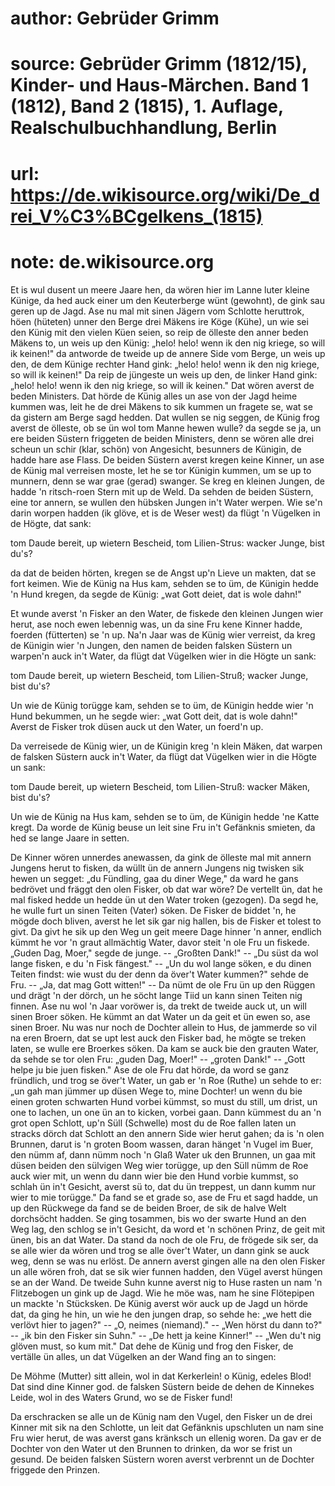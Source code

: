 # author: Gebrüder Grimm
# source: Gebrüder Grimm (1812/15), Kinder- und Haus-Märchen. Band 1 (1812), Band 2 (1815), 1. Auflage, Realschulbuchhandlung, Berlin
# url: https://de.wikisource.org/wiki/De_drei_V%C3%BCgelkens_(1815)
# note: de.wikisource.org

Et is wul dusent un meere Jaare hen, da wören hier im Lanne luter kleine Künige, da hed auck einer um den Keuterberge wünt (gewohnt), de gink sau geren up de Jagd. Ase nu mal mit sinen Jägern vom Schlotte heruttrok, höen (hüteten) unner den Berge drei Mäkens ire Köge (Kühe), un wie sei den Künig mit den vielen Küen seien, so reip de ölleste den anner beden Mäkens to, un weis up den Künig: „helo! helo! wenn ik den nig kriege, so will ik keinen!" da antworde de tweide up de annere Side vom Berge, un weis up den, de dem Künige rechter Hand gink: „helo! helo! wenn ik den nig kriege, so will ik keinen!" Da reip de jüngeste un weis up den, de linker Hand gink: „helo! helo! wenn ik den nig kriege, so will ik keinen." Dat wören  averst de beden Ministers. Dat hörde de Künig alles un ase von der Jagd heime kummen was, leit he de drei Mäkens to sik kummen un fragete se, wat se da gistern am Berge sagd hedden. Dat wullen se nig seggen, de Künig frog averst de ölleste, ob se ün wol tom Manne hewen wulle? da segde se ja, un ere beiden Süstern friggeten de beiden Ministers, denn se wören alle drei scheun un schir (klar, schön) von Angesicht, besunners de Künigin, de hadde hare ase Flass. De beiden Süstern averst kregen keine Kinner, un ase de Künig mal verreisen moste, let he se tor Künigin kummen, um se up to munnern, denn se war grae (gerad) swanger. Se kreg en kleinen Jungen, de hadde 'n ritsch-roen Stern mit up de Weld. Da sehden de beiden Süstern, eine tor annern, se wullen den hübsken Jungen in't Water werpen. Wie se'n darin worpen hadden (ik glöve, et is de Weser west) da flügt 'n Vügelken in de Högte, dat sank: 

tom Daude bereit, up wietern Bescheid, tom Lilien-Strus: wacker Junge, bist du's? 

da dat de beiden hörten, kregen se de Angst up'n Lieve un makten, dat se fort keimen. Wie de Künig na Hus kam, sehden se to üm, de Künigin hedde 'n Hund kregen, da segde de Künig: „wat Gott deiet, dat is wole dahn!" 

  Et wunde averst 'n Fisker an den Water, de fiskede den kleinen Jungen wier herut, ase noch ewen lebennig was, un da sine Fru kene Kinner hadde, foerden (fütterten) se 'n up. Na'n Jaar was de Künig wier verreist, da kreg de Künigin wier 'n Jungen, den namen de beiden falsken Süstern un warpen'n auck in't Water, da flügt dat Vügelken wier in die Högte un sank: 

tom Daude bereit, up wietern Bescheid, tom Lilien-Struß; wacker Junge, bist du's? 

Un wie de Künig torügge kam, sehden se to üm, de Künigin hedde wier 'n Hund bekummen, un he segde wier: „wat Gott deit, dat is wole dahn!" Averst de Fisker trok düsen auck ut den Water, un foerd'n up. 

Da verreisede de Künig wier, un de Künigin kreg 'n klein Mäken, dat warpen de falsken Süstern auck in't Water, da flügt dat Vügelken wier in die Högte un sank: 

tom Daude bereit, up wietern Bescheid, tom Lilien-Struß: wacker Mäken, bist du's? 

Un wie de Künig na Hus kam, sehden se to üm, de Künigin hedde 'ne Katte kregt. Da worde de Künig beuse un leit sine Fru in't Gefänknis smieten, da hed se lange Jaare in setten. 

  De Kinner wören unnerdes anewassen, da gink de ölleste mal mit annern Jungens herut to fisken, da wüllt ün de annern Jungens nig twisken sik hewen un segget: „du Fündling, gaa du diner Wege," da ward he gans bedrövet und fräggt den olen Fisker, ob dat war wöre? De vertellt ün, dat he mal fisked hedde un hedde ün ut den Water troken (gezogen). Da segd he, he wulle furt un sinen Teiten (Vater) söken. De Fisker de biddet 'n, he mögde doch bliven, averst he let sik gar nig hallen, bis de Fisker et tolest to givt. Da givt he sik up den Weg un geit meere Dage hinner 'n anner, endlich kümmt he vor 'n graut allmächtig Water, davor steit 'n ole Fru un fiskede. „Guden Dag, Moer," segde de junge. -- „Großten Dank!" -- „Du süst da wol lange fisken, e du 'n Fisk fängest." -- „Un du wol lange söken, e du dinen Teiten findst: wie wust du der denn da över't Water kummen?" sehde de Fru. -- „Ja, dat mag Gott witten!" -- Da nümt de ole Fru ün up den Rüggen und drägt 'n der dörch, un he söcht lange Tiid un kann sinen Teiten nig finnen. Ase nu wol 'n Jaar voröwer is, da trekt de tweide auck ut, un will sinen Broer söken. He kümmt an dat Water un da geit et ün ewen so, ase sinen Broer. Nu was nur noch de Dochter allein to Hus, de jammerde so vil na eren Broern, dat se upt lest auck den Fisker bad, he mögte se treken laten, se wulle ere Broerkes söken. Da kam se  auck bie den grauten Water, da sehde se tor olen Fru: „guden Dag, Moer!" -- „groten Dank!" -- „Gott helpe ju bie juen fisken." Ase de ole Fru dat hörde, da word se ganz fründlich, und trog se över't Water, un gab er 'n Roe (Ruthe) un sehde to er: „un gah man jümmer up düsen Wege to, mine Dochter! un wenn du bie einen groten schwarten Hund vorbei kümmst, so must du still, um drist, un one to lachen, un one ün an to kicken, vorbei gaan. Dann kümmest du an 'n grot open Schlott, up'n Süll (Schwelle) most du de Roe fallen laten un stracks dörch dat Schlott an den annern Side wier herut gahen; da is 'n olen Brunnen, darut is 'n groten Boom wassen, daran hänget 'n Vugel im Buer, den nümm af, dann nümm noch 'n Glaß Water uk den Brunnen, un gaa mit düsen beiden den sülvigen Weg wier torügge, up den Süll nümm de Roe auck wier mit, un wenn du dann wier bie den Hund vorbie kummst, so schlah ün in't Gesicht, averst sü to, dat du ün treppest, un dann kumm nur wier to mie torügge." Da fand se et grade so, ase de Fru et sagd hadde, un up den Rückwege da fand se de beiden Broer, de sik de halve Welt dorchsöcht hadden. Se ging tosammen, bis wo der swarte Hund an den Weg lag, den schlog se in't Gesicht, da word et 'n schönen Prinz, de geit mit ünen, bis an dat Water. Da stand da noch de ole Fru, de frögede sik ser, da  se alle wier da wören und trog se alle över't Water, un dann gink se auck weg, denn se was nu erlöst. De annern averst gingen alle na den olen Fisker un alle wören froh, dat se sik wier funnen hadden, den Vügel averst hüngen se an der Wand. De tweide Suhn kunne averst nig to Huse rasten un nam 'n Flitzebogen un gink up de Jagd. Wie he möe was, nam he sine Flötepipen un mackte 'n Stücksken. De Künig averst wör auck up de Jagd un hörde dat, da ging he hin, un wie he den jungen drap, so sehde he: „we hett die verlövt hier to jagen?" -- „O, neimes (niemand)." -- „Wen hörst du dann to?" -- „ik bin den Fisker sin Suhn." -- „De hett ja keine Kinner!" -- „Wen du't nig glöven must, so kum mit." Dat dehe de Künig und frog den Fisker, de vertälle ün alles, un dat Vügelken an der Wand fing an to singen: 

De Möhme (Mutter) sitt allein, wol in dat Kerkerlein! o Künig, edeles Blod! Dat sind dine Kinner god. de falsken Süstern beide de dehen de Kinnekes Leide, wol in des Waters Grund, wo se de Fisker fund! 

Da erschracken se alle un de Künig nam den Vugel, den Fisker un de drei Kinner mit sik na den Schlotte, un leit dat Gefänknis upschluten un nam sine Fru wier herut, de was averst gans  kränksch un ellenig woren. Da gav er de Dochter von den Water ut den Brunnen to drinken, da wor se frist un gesund. De beiden falsken Süstern woren averst verbrennt un de Dochter friggede den Prinzen. 

